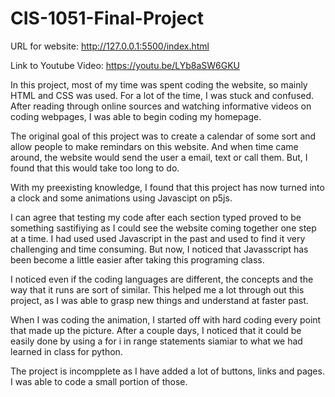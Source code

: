 # CIS-1051-Final-Project

URL for website: http://127.0.0.1:5500/index.html

Link to Youtube Video: https://youtu.be/LYb8aSW6GKU

In this project, most of my time was spent coding the website, so mainly HTML and CSS was used. For a lot of the time, I was stuck and confused. After reading through online sources and watching informative videos on coding webpages, I was able to begin coding my homepage. 

The original goal of this project was to create a calendar of some sort and allow people to make remindars on this website. And when time came around, the website would send the user a email, text or call them. But, I found that this would take too long to do. 

With my preexisting knowledge, I found that this project has now turned into a clock and some animations using Javascipt on p5js. 

I can agree that testing my code after each section typed proved to be something sastifiying as I could see the website coming together one step at a time. I had used used Javascript in the past and used to find it very challenging and time consuming. But now, I noticed that Javasscript has been become a little easier after taking this programing class. 

I noticed even if the coding languages are different, the concepts and the way that it runs are sort of similar. This helped me a lot through out this project, as I was able to grasp new things and understand at faster past. 

When I was coding the animation, I started off with hard coding every point that made up the picture. After a couple days, I noticed that it could be easily done by using a for i in range statements siamiar to what we had learned in class for python. 

The project is incompplete as I have added a lot of buttons, links and pages. I was able to code a small portion of those. 
